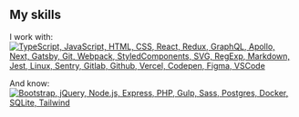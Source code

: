 ## My skills
I work with:<br/>
[![TypeScript, JavaScript, HTML, CSS, React, Redux, GraphQL, Apollo, Next, Gatsby, Git, Webpack, StyledComponents, SVG, RegExp, Markdown, Jest, Linux, Sentry, Gitlab, Github, Vercel, Codepen, Figma, VSCode](https://skillicons.dev/icons?i=typescript,js,html,css,react,redux,graphql,apollo,next,gatsby,git,webpack,styledcomponents,svg,regex,md,jest,linux,sentry,gitlab,github,vercel,codepen,figma,vscode&perline=7)](https://skillicons.dev)

And know:<br/>
[![Bootstrap, jQuery, Node.js, Express, PHP, Gulp, Sass, Postgres, Docker, SQLite, Tailwind](https://skillicons.dev/icons?i=bootstrap,jquery,nodejs,express,php,gulp,sass,postgres,docker,sqlite,tailwind)](https://skillicons.dev)
